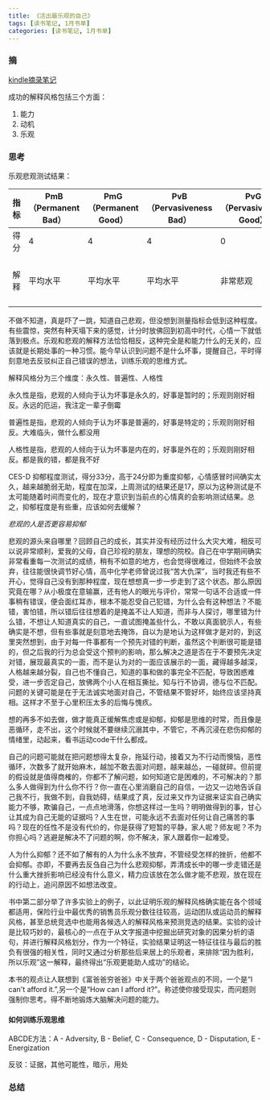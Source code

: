 ```yaml
---
title: 《活出最乐观的自己》
tags: [读书笔记, 1月书单]
categories: [读书笔记, 1月书单]
---
```


### 摘

[kindle摘录笔记](https://github.com/wangbo-thu/2018/blob/master/Reading/%E6%B4%BB%E5%87%BA%E6%9C%80%E4%B9%90%E8%A7%82%E7%9A%84%E8%87%AA%E5%B7%B1-%E6%91%98%E8%87%AAkindle.md)

成功的解释风格包括三个方面：

1. 能力
2. 动机
3. 乐观

### 思考

乐观悲观测试结果：

| 指标   | PmB（Permanent Bad） | PmG（Permanent Good） | PvB（Pervasiveness Bad） | PvG（Pervasiveness Good） | PsB（Personalization Bad） | PsG（Personalization Good） | HoB（Hope Bad） | B（PmB+PvB+PsB） | G(PmG+PvG+PsG) | G - B |
| ---- | ------------------ | ------------------- | ---------------------- | ----------------------- | ------------------------ | ------------------------- | ------------- | -------------- | -------------- | ----- |
| 得分   | 4                  | 4                   | 4                      | 0                       | 7                        | 1                         | 8             | 15             | 5              |       |
| 解释   | 平均水平               | 平均水平                | 平均水平                   | 非常悲观                    | 自尊非常低                    | 极端悲观                      | 平均水平          | 极端悲观，需要改变      | 极端悲观           | 极端悲观  |



不做不知道，真是吓了一跳，知道自己悲观，但没想到测量指标会低到这种程度。有些震惊，突然有种天塌下来的感觉，计分时放佛回到初高中时代，心情一下就低落到极点。乐观和悲观的解释方法恰恰相反，这种完全是和能力什么的无关的，应该就是长期处事的一种习惯。能今早认识到问题不是什么坏事，提醒自己，平时得刻意地去反驳纠正自己错误的想法，训练乐观的思维方式。

解释风格分为三个维度：永久性、普遍性、人格性

永久性是指，悲观的人倾向于认为坏事是永久的，好事是暂时的；乐观则刚好相反。永远的厄运，我注定一辈子倒霉

普遍性是指，悲观的人倾向于认为坏事是普遍的，好事是特定的；乐观则刚好相反。大难临头，做什么都没用

人格性是指，悲观的人倾向于认为坏事是内在的，好事是外在的；乐观则刚好相反。都是我的错，都是我不好

CES-D 抑郁程度测试，得分33分，高于24分即为重度抑郁，心情感冒时间确实太久，越来越脆弱无助，程度在加深，上周测试的结果还是17，原以为这种测试是不太可能随着时间而变化的，现在才意识到当前点的心情真的会影响测试结果。总之，抑郁程度是有些重，应该如何去缓解？

*悲观的人是否更容易抑郁*

悲观的源头来自哪里？回顾自己的成长，其实并没有经历过什么大灾大难，相反可以说非常顺利，爱我的父母，自己珍视的朋友，理想的院校。自己在中学期间确实非常看重每一次测试的成绩，稍有不如意的地方，也会觉得很难过，但始终不会放弃，往往能很快调节好心情，高中化学老师曾说过我“苦大仇深”，当时我还有些不开心，觉得自己没有到那种程度，现在想想真一步一步走到了这个状态。那么原因究竟在哪？从小极度在意输赢，还有他人的眼光与评价，常常一句话不合适或一件事稍有错误，便会面红耳赤，根本不能忍受自己犯错，为什么会有这种想法？不能错，害怕错，所以错后往往想着的是掩盖不让人知道，而非与人探讨，哪里错为什么错，不想让人知道真实的自己，一直试图掩盖些什么，不敢以真面貌示人，有些确实是不想，但有些事就是刻意地去掩饰，自以为是地认为这样做才是对的，到这里突然想到，由于对每一件事都有一个预先对错的判断，虽然这个判断很可能是错的，但之后我的行为总会受这个预判的影响，那么解决之道是否在于不要预先决定对错，展现最真实的一面，而不是认为对的一面应该展示的一面，藏得越多越深，人格越来越分裂，自己也不懂自己，知道的事和做的事完全不匹配，导致困惑难受，进一步否定自己，放佛两个小人在相互撕扯。知与行不协调，德与位不匹配。问题的关键可能是在于无法诚实地面对自己，不管结果不管好坏，始终应该坚持真相。这样才不至于心里积压太多的后悔与愧疚。

想的再多不如去做，做才能真正缓解焦虑或是抑郁，抑郁是思维的时常，而且像是恶循环，走不出，这个时候就不要继续沉溺其中，不管它，不再沉浸在悲伤抑郁的情绪里，动起来，看书运动code干什么都成。

自己的问题可能就在把问题想得太复杂，拖延行动，接着又为不行动而懊恼，恶性循环，次数多了就开始麻木，越加不敢去面对问题，越来越怂，一碰就碎。但前提的假设就是值得商榷的，你都不了解问题，如何知道它是困难的，不可解决的？那么多人做得到为什么你不行？你一直在心里消磨自己的自信，一边又一边地告诉自己我不行，我做不到，自我妨碍，结果成了真，反过来又作为证据来证实自己确实能力不够，欺骗自己，一点点地滑落，你想这样过一生吗？明明做得到的事，甘心让其成为自己无能的证据吗？人生在世，可能永远不去面对任何让自己痛苦的事吗？现在的任性不是没有代价的，你是获得了短暂的平静，家人呢？师友呢？不为你担心吗？逃避是解决不了问题的啊，你不解决，家人跟着你一起难受。

人为什么抑郁？还不如了解有的人为什么永不放弃，不管经受怎样的挫折，他都不会抑郁。亦即，不要再去反刍自己为什么悲观抑郁，弄清成长中的哪一步走错还是什么重大挫折影响已经没有什么意义，精力应该放在怎么做才能不悲观，放在现在的行动上，追问原因不如想法改变。

书中第二部分举了许多实验上的例子，以此证明乐观的解释风格确实能在各个领域都适用，保险行业中最优秀的销售员乐观分数往往较高，运动团队或运动员的解释风格，甚至总统竞选中也能用各候选人的解释风格来预测竞选的结果。实验的设计是比较巧妙的，最核心的一点在于从文字报道中挖掘出研究对象的因果分析的语句，并进行解释风格划分，作为一个特征，实验结果证明这一特征往往与最后的胜负有很强的相关性，同时又通过分析那些后来居上的乐观者，来排除“因为胜利，所以乐观”这一解释，最终得出“乐观更能助人成功”的结论。

本书的观点让人联想到《富爸爸穷爸爸》中关于两个爸爸观点的不同，一个是“I can't afford it.”,另一个是“How can I afford it?”。称述使你接受现实，而问题则强制你思考。得不断地锻炼大脑解决问题的能力。

#### 如何训练乐观思维

ABCDE方法：A - Adversity, B - Belief, C - Consequence, D - Disputation, E - Energization

反驳：证据，其他可能性，暗示，用处



### 总结

